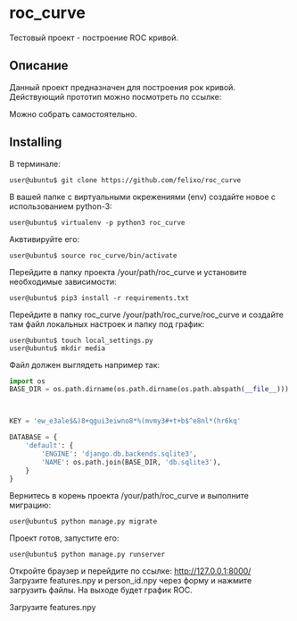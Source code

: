 # roc_curve
Тестовый проект - построение ROC кривой.

## Описание
Данный проект предназначен для построения рок кривой.
Действующий прототип можно посмотреть по ссылке:

Можно собрать самостоятельно.

## Installing 
В терминале: 
```console
user@ubuntu$ git clone https://github.com/felixo/roc_curve
```
В вашей папке с виртуальными окрежениями (env) создайте новое с использованием python-3:
```console
user@ubuntu$ virtualenv -p python3 roc_curve
```
Аквтивируйте его:
```console
user@ubuntu$ source roc_curve/bin/activate
```
Перейдите в папку проекта /your/path/roc_curve и установите необходимые зависимости:
```console
user@ubuntu$ pip3 install -r requirements.txt
```
Перейдите в папку roc_curve /your/path/roc_curve/roc_curve и создайте там файл локальных настроек и папку под график:
```console
user@ubuntu$ touch local_settings.py
user@ubuntu$ mkdir media
```
Файл должен выглядеть например так:
```python
import os
BASE_DIR = os.path.dirname(os.path.dirname(os.path.abspath(__file__)))



KEY = 'ew_e3ale$&)8+qgui3eiwno8*%(mvmy3#+t+b$^e8nl*(hr6kq'

DATABASE = {
    'default': {
        'ENGINE': 'django.db.backends.sqlite3',
        'NAME': os.path.join(BASE_DIR, 'db.sqlite3'),
    }
}
```
Вернитесь в корень проекта /your/path/roc_curve и выполните миграцию:
```console
user@ubuntu$ python manage.py migrate
```
Проект готов, запустите его:
```console
user@ubuntu$ python manage.py runserver
```
Откройте браузер и перейдите по ссылке: http://127.0.0.1:8000/
Загрузите features.npy и person_id.npy через форму и нажмите загрузить файлы. На выходе будет график ROC.

Загрузите features.npy
